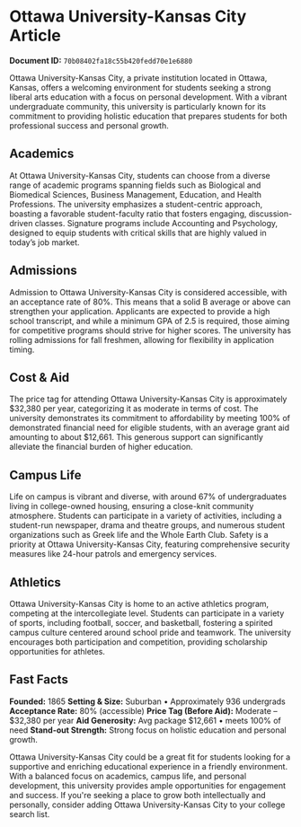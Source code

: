 # Ottawa University-Kansas City Article

**Document ID:** `70b08402fa18c55b420fedd70e1e6880`

Ottawa University-Kansas City, a private institution located in Ottawa, Kansas, offers a welcoming environment for students seeking a strong liberal arts education with a focus on personal development. With a vibrant undergraduate community, this university is particularly known for its commitment to providing holistic education that prepares students for both professional success and personal growth.

## Academics
At Ottawa University-Kansas City, students can choose from a diverse range of academic programs spanning fields such as Biological and Biomedical Sciences, Business Management, Education, and Health Professions. The university emphasizes a student-centric approach, boasting a favorable student-faculty ratio that fosters engaging, discussion-driven classes. Signature programs include Accounting and Psychology, designed to equip students with critical skills that are highly valued in today’s job market.

## Admissions
Admission to Ottawa University-Kansas City is considered accessible, with an acceptance rate of 80%. This means that a solid B average or above can strengthen your application. Applicants are expected to provide a high school transcript, and while a minimum GPA of 2.5 is required, those aiming for competitive programs should strive for higher scores. The university has rolling admissions for fall freshmen, allowing for flexibility in application timing.

## Cost & Aid
The price tag for attending Ottawa University-Kansas City is approximately $32,380 per year, categorizing it as moderate in terms of cost. The university demonstrates its commitment to affordability by meeting 100% of demonstrated financial need for eligible students, with an average grant aid amounting to about $12,661. This generous support can significantly alleviate the financial burden of higher education.

## Campus Life
Life on campus is vibrant and diverse, with around 67% of undergraduates living in college-owned housing, ensuring a close-knit community atmosphere. Students can participate in a variety of activities, including a student-run newspaper, drama and theatre groups, and numerous student organizations such as Greek life and the Whole Earth Club. Safety is a priority at Ottawa University-Kansas City, featuring comprehensive security measures like 24-hour patrols and emergency services.

## Athletics
Ottawa University-Kansas City is home to an active athletics program, competing at the intercollegiate level. Students can participate in a variety of sports, including football, soccer, and basketball, fostering a spirited campus culture centered around school pride and teamwork. The university encourages both participation and competition, providing scholarship opportunities for athletes.

## Fast Facts
**Founded:** 1865
**Setting & Size:** Suburban • Approximately 936 undergrads
**Acceptance Rate:** 80% (accessible)
**Price Tag (Before Aid):** Moderate – $32,380 per year
**Aid Generosity:** Avg package $12,661 • meets 100% of need
**Stand-out Strength:** Strong focus on holistic education and personal growth.

Ottawa University-Kansas City could be a great fit for students looking for a supportive and enriching educational experience in a friendly environment. With a balanced focus on academics, campus life, and personal development, this university provides ample opportunities for engagement and success. If you're seeking a place to grow both intellectually and personally, consider adding Ottawa University-Kansas City to your college search list.
